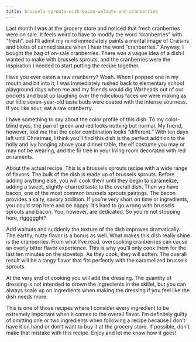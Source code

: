 ```yaml
---
title: brussels-sprouts-with-bacon-walnuts-and-cranberries
---
```

Last month I was at the grocery store and noticed that fresh cranberries were on sale. It feels weird to have to modify the word “cranberries” with “fresh”, but I’ll admit my mind immediately paints a mental image of Craisins and blobs of canned sauce when I hear the word “cranberries.” Anyway, I bought the bag of on-sale cranberries. There was a vague idea of a dish I wanted to make with brussels sprouts, and the cranberries were the inspiration I needed to start putting the recipe together. 

Have you ever eaten a raw cranberry? Woah. When I popped one in my mouth and bit into it, I was immediately rushed back to elementary school playground days when me and my friends would dig Warheads out of our pockets and bust up laughing over the ridiculous faces we were making as our little seven-year-old taste buds were coated with the intense sourness. If you like sour, eat a raw cranberry.

I have something to say about the color profile of this dish. To my color-blind eyes, the pan of green and red looks nothing but normal. My friend, however, told me that the color combination looks “different.” With ten days left until Christmas, I think you’ll find this dish is the perfect addition to the holly and ivy hanging above your dinner table, the elf costume you may or may not be wearing, and the fir tree in your living room decorated with red ornaments.

About the actual recipe. This is a brussels sprouts recipe with a wide range of flavors. The bulk of the dish is made up of brussels sprouts. Before adding anything else, you will cook them until they begin to caramelize, adding a sweet, slightly-charred taste to the overall dish. Then we have bacon, one of the most common brussels sprouts pairings. The bacon provides a salty, savory addition. If you’re very short on time or ingredients, you could stop here and be happy. It’s hard to go wrong with brussels sprouts and bacon. You, however, are dedicated. So you’re not stopping here, riggggght?

Add walnuts and suddenly the texture of the dish improves dramatically. The earthy, nutty flavor is a bonus as well. What makes this dish really shine is the cranberries. From what I’ve read, overcooking cranberries can cause an overly bitter flavor experience. This is why you’ll only cook them for the last ten minutes on the stovetop. As they cook, they will soften. The overall result will be a tangy flavor that fits perfectly with the caramelized brussels sprouts. 

At the very end of cooking you will add the dressing. The quantity of dressing is not intended to drown the ingredients in the skillet, but you can always scale up on ingredients when making the  dressing if you feel like the dish needs more. 

This is one of those recipes where I consider every ingredient to be extremely important when it comes to the overall flavor. I’m definitely guilty of omitting one or two ingredients when following a recipe because I don’t have it on hand or don’t want to buy it at the grocery store. If possible, don’t make that mistake with this recipe. Enjoy and let me know how it goes!

